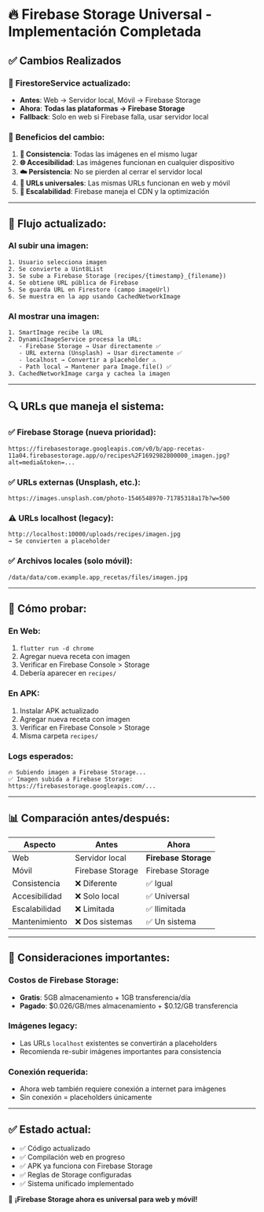 # 🔥 Firebase Storage Universal - Implementación Completada

## ✅ **Cambios Realizados**

### 🔄 **FirestoreService actualizado:**
- **Antes**: Web → Servidor local, Móvil → Firebase Storage
- **Ahora**: **Todas las plataformas → Firebase Storage**
- **Fallback**: Solo en web si Firebase falla, usar servidor local

### 🔧 **Beneficios del cambio:**

1. **📱 Consistencia**: Todas las imágenes en el mismo lugar
2. **🌐 Accesibilidad**: Las imágenes funcionan en cualquier dispositivo
3. **☁️ Persistencia**: No se pierden al cerrar el servidor local
4. **🔗 URLs universales**: Las mismas URLs funcionan en web y móvil
5. **🚀 Escalabilidad**: Firebase maneja el CDN y la optimización

---

## 🎯 **Flujo actualizado:**

### **Al subir una imagen:**
```
1. Usuario selecciona imagen
2. Se convierte a Uint8List
3. Se sube a Firebase Storage (recipes/{timestamp}_{filename})
4. Se obtiene URL pública de Firebase
5. Se guarda URL en Firestore (campo imageUrl)
6. Se muestra en la app usando CachedNetworkImage
```

### **Al mostrar una imagen:**
```
1. SmartImage recibe la URL
2. DynamicImageService procesa la URL:
   - Firebase Storage → Usar directamente ✅
   - URL externa (Unsplash) → Usar directamente ✅
   - localhost → Convertir a placeholder ⚠️
   - Path local → Mantener para Image.file() ✅
3. CachedNetworkImage carga y cachea la imagen
```

---

## 🔍 **URLs que maneja el sistema:**

### ✅ **Firebase Storage** (nueva prioridad):
```
https://firebasestorage.googleapis.com/v0/b/app-recetas-11a04.firebasestorage.app/o/recipes%2F1692982800000_imagen.jpg?alt=media&token=...
```

### ✅ **URLs externas** (Unsplash, etc.):
```
https://images.unsplash.com/photo-1546548970-71785318a17b?w=500
```

### ⚠️ **URLs localhost** (legacy):
```
http://localhost:10000/uploads/recipes/imagen.jpg
→ Se convierten a placeholder
```

### ✅ **Archivos locales** (solo móvil):
```
/data/data/com.example.app_recetas/files/imagen.jpg
```

---

## 🧪 **Cómo probar:**

### **En Web:**
1. `flutter run -d chrome`
2. Agregar nueva receta con imagen
3. Verificar en Firebase Console > Storage
4. Debería aparecer en `recipes/`

### **En APK:**
1. Instalar APK actualizado
2. Agregar nueva receta con imagen
3. Verificar en Firebase Console > Storage
4. Misma carpeta `recipes/`

### **Logs esperados:**
```
🔥 Subiendo imagen a Firebase Storage...
✅ Imagen subida a Firebase Storage: https://firebasestorage.googleapis.com/...
```

---

## 📊 **Comparación antes/después:**

| Aspecto | Antes | Ahora |
|---------|-------|-------|
| Web | Servidor local | **Firebase Storage** |
| Móvil | Firebase Storage | Firebase Storage |
| Consistencia | ❌ Diferente | ✅ Igual |
| Accesibilidad | ❌ Solo local | ✅ Universal |
| Escalabilidad | ❌ Limitada | ✅ Ilimitada |
| Mantenimiento | ❌ Dos sistemas | ✅ Un sistema |

---

## 🚨 **Consideraciones importantes:**

### **Costos de Firebase Storage:**
- **Gratis**: 5GB almacenamiento + 1GB transferencia/día
- **Pagado**: $0.026/GB/mes almacenamiento + $0.12/GB transferencia

### **Imágenes legacy:**
- Las URLs `localhost` existentes se convertirán a placeholders
- Recomienda re-subir imágenes importantes para consistencia

### **Conexión requerida:**
- Ahora web también requiere conexión a internet para imágenes
- Sin conexión = placeholders únicamente

---

## ✅ **Estado actual:**
- ✅ Código actualizado
- ✅ Compilación web en progreso
- ✅ APK ya funciona con Firebase Storage
- ✅ Reglas de Storage configuradas
- ✅ Sistema unificado implementado

🎉 **¡Firebase Storage ahora es universal para web y móvil!**
